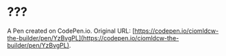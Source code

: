 # ???

A Pen created on CodePen.io. Original URL: [https://codepen.io/ciomldcw-the-builder/pen/YzBvgPL](https://codepen.io/ciomldcw-the-builder/pen/YzBvgPL).

